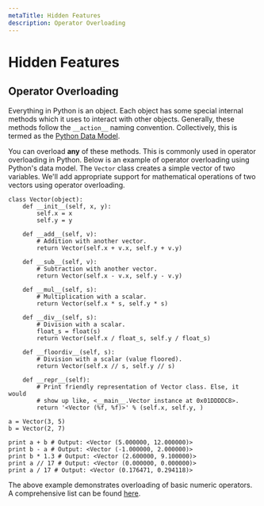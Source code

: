 ```yaml
---
metaTitle: Hidden Features
description: Operator Overloading
---
```


# Hidden Features



## Operator Overloading


Everything in Python is an object. Each object has some special internal methods which it uses to interact with other objects. Generally, these methods follow the `__action__` naming convention. Collectively, this is termed as the [Python Data Model](https://docs.python.org/2/reference/datamodel.html).

You can overload **any** of these methods. This is commonly used in operator overloading in Python. Below is an example of operator overloading using Python's data model. The `Vector` class creates a simple vector of two variables. We'll add appropriate support for mathematical operations of two vectors using operator overloading.

```
class Vector(object):
    def __init__(self, x, y):
        self.x = x
        self.y = y

    def __add__(self, v):
        # Addition with another vector.
        return Vector(self.x + v.x, self.y + v.y)

    def __sub__(self, v):
        # Subtraction with another vector.
        return Vector(self.x - v.x, self.y - v.y)

    def __mul__(self, s):
        # Multiplication with a scalar.
        return Vector(self.x * s, self.y * s)

    def __div__(self, s):
        # Division with a scalar.
        float_s = float(s)
        return Vector(self.x / float_s, self.y / float_s)

    def __floordiv__(self, s):
        # Division with a scalar (value floored).
        return Vector(self.x // s, self.y // s)

    def __repr__(self):
        # Print friendly representation of Vector class. Else, it would
        # show up like, <__main__.Vector instance at 0x01DDDDC8>.
        return '<Vector (%f, %f)>' % (self.x, self.y, )

a = Vector(3, 5)
b = Vector(2, 7)

print a + b # Output: <Vector (5.000000, 12.000000)>
print b - a # Output: <Vector (-1.000000, 2.000000)>
print b * 1.3 # Output: <Vector (2.600000, 9.100000)>
print a // 17 # Output: <Vector (0.000000, 0.000000)>
print a / 17 # Output: <Vector (0.176471, 0.294118)>

```

The above example demonstrates overloading of basic numeric operators. A comprehensive list can be found [here](https://docs.python.org/2/reference/datamodel.html?object.__getattr__#emulating-numeric-types).

